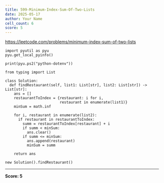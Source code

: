 ```yaml
---
title: 599-Minimum-Index-Sum-Of-Two-Lists
date: 2025-05-17
author: Your Name
cell_count: 6
score: 5
---
```


https://leetcode.com/problems/minimum-index-sum-of-two-lists


```
import pyutil as pyu
pyu.get_local_pyinfo()
```


```
print(pyu.ps2("python-dotenv"))
```


```
from typing import List
```


```
class Solution:
  def findRestaurant(self, list1: List[str], list2: List[str]) -> List[str]:
    ans = []
    restaurantToIndex = {restaurant: i for i,
                         restaurant in enumerate(list1)}
    minSum = math.inf

    for i, restaurant in enumerate(list2):
      if restaurant in restaurantToIndex:
        summ = restaurantToIndex[restaurant] + i
        if summ < minSum:
          ans.clear()
        if summ <= minSum:
          ans.append(restaurant)
          minSum = summ

    return ans
```


```
new Solution().findRestaurant()
```


---
**Score: 5**